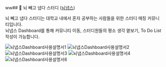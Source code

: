 ww## 🐰 뇌 빼고 냅다 스터디 ([뇌냅스](https://jithoon.github.io/))
<p>뇌 뻬고 냅다 스터디는 대학교 내에서 혼자 공부하는 사람들을 위한 스터디 매칭 커뮤니티입니다.<br /> 뇌냅스 Dashboard를 통해 커뮤니티 이동, 스터디원들의 평소 생각 옅보기, To Do List 작성이 가능합니다.</p>


![뇌냅스Dashboard사용설명서1](https://github.com/JitHoon/JitHoon.github.io/assets/101972330/5039d8ed-cea4-4277-b09f-e2d5c1fe5526)
![뇌냅스Dashboard사용설명서2](https://github.com/JitHoon/JitHoon.github.io/assets/101972330/4465f3b2-6521-431e-b5c7-2a88ebdf3c67)
![뇌냅스Dashboard사용설명서3](https://github.com/JitHoon/JitHoon.github.io/assets/101972330/737f2c51-5932-4e99-82b2-95801d2e4185)
![뇌냅스Dashboard사용설명서4](https://github.com/JitHoon/JitHoon.github.io/assets/101972330/89788c5c-f6ee-41a5-87df-06c74c6c3460)
![뇌냅스Dashboard사용설명서6](https://github.com/JitHoon/JitHoon.github.io/assets/101972330/31e1ecf0-1009-4089-8105-0e8b4f78dcd2)
